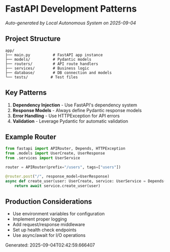# FastAPI Development Patterns
*Auto-generated by Local Autonomous System on 2025-09-04*

## Project Structure
```
app/
├── main.py          # FastAPI app instance
├── models/          # Pydantic models
├── routers/         # API route handlers
├── services/        # Business logic
├── database/        # DB connection and models
└── tests/          # Test files
```

## Key Patterns
1. **Dependency Injection** - Use FastAPI's dependency system
2. **Response Models** - Always define Pydantic response models
3. **Error Handling** - Use HTTPException for API errors
4. **Validation** - Leverage Pydantic for automatic validation

## Example Router
```python
from fastapi import APIRouter, Depends, HTTPException
from .models import UserCreate, UserResponse
from .services import UserService

router = APIRouter(prefix="/users", tags=["users"])

@router.post("/", response_model=UserResponse)
async def create_user(user: UserCreate, service: UserService = Depends()):
    return await service.create_user(user)
```

## Production Considerations
- Use environment variables for configuration
- Implement proper logging
- Add request/response middleware
- Set up health check endpoints
- Use async/await for I/O operations

Generated: 2025-09-04T02:42:59.666407
